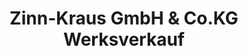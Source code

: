 ---
title: "Zinn-Kraus GmbH & Co.KG Werksverkauf"
url: /tirschenreuth/zinn-kraus-gmbh-und-co-kg-werksverkauf/
shop: Pokal
---